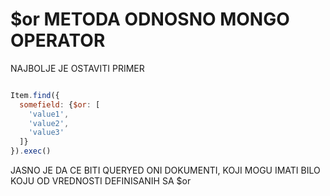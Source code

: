 # $or METODA ODNOSNO MONGO OPERATOR

NAJBOLJE JE OSTAVITI PRIMER

```javascript

Item.find({
  somefield: {$or: [
    'value1',
    'value2',
    'value3'
  ]}
}).exec()
```

JASNO JE DA CE BITI QUERYED ONI DOKUMENTI, KOJI MOGU IMATI BILO KOJU OD VREDNOSTI DEFINISANIH SA $or
